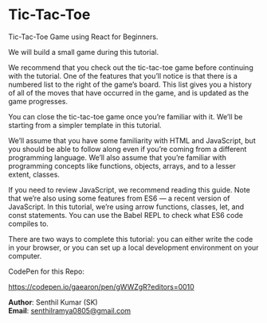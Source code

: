# Tic-Tac-Toe
Tic-Tac-Toe Game using React for Beginners.


We will build a small game during this tutorial.

We recommend that you check out the tic-tac-toe game before continuing with the tutorial. One of the features that you’ll notice is that there is a numbered list to the right of the game’s board. This list gives you a history of all of the moves that have occurred in the game, and is updated as the game progresses.

You can close the tic-tac-toe game once you’re familiar with it. We’ll be starting from a simpler template in this tutorial. 

We’ll assume that you have some familiarity with HTML and JavaScript, but you should be able to follow along even if you’re coming from a different programming language. We’ll also assume that you’re familiar with programming concepts like functions, objects, arrays, and to a lesser extent, classes.

If you need to review JavaScript, we recommend reading this guide. Note that we’re also using some features from ES6 — a recent version of JavaScript. In this tutorial, we’re using arrow functions, classes, let, and const statements. You can use the Babel REPL to check what ES6 code compiles to.

There are two ways to complete this tutorial: you can either write the code in your browser, or you can set up a local development environment on your computer.


CodePen for this Repo:

https://codepen.io/gaearon/pen/gWWZgR?editors=0010


<b>Author</b>: Senthil Kumar (SK) <br>
<b>Email</b>: senthilramya0805@gmail.com
